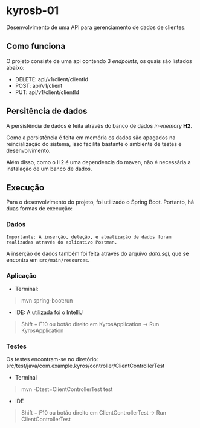 # kyrosb-01
Desenvolvimento de uma API para gerenciamento de dados de clientes.

## Como funciona

O projeto consiste de uma api contendo 3 *endpoints*, os quais são listados abaixo: 
* DELETE: api/v1/client/clientId
* POST: api/v1/client
* PUT: api/v1/client/clientId

## Persitência de dados

A persistência de dados é feita através do banco de dados *in-memory* **H2**.

Como a persistência é feita em memória os dados são apagados na reincialização do sistema, isso facilita bastante o ambiente de testes e desenvolvimento. 

Além disso, como o H2 é uma dependencia do maven, não é necessária a instalação de um banco de dados.

## Execução


Para o desenvolvimento do projeto, foi utilizado o Spring Boot. Portanto, há duas formas de execução: 

### Dados
`Importante: A inserção, deleção, e atualização de dados foram realizadas através do aplicativo Postman.`

A inserção de dados também foi feita através do arquivo *data.sql*, que se encontra em `src/main/resources`.

### Aplicação
- Terminal:
 > mvn spring-boot:run
 - IDE: A utilizada foi o IntelliJ
 > Shift + F10 ou botão direito em KyrosApplication -> Run KyrosApplication

### Testes
Os testes encontram-se no diretório: src/test/java/com.example.kyros/controller/ClientControllerTest

- Terminal
> mvn -Dtest=ClientControllerTest test
- IDE
> Shift + F10 ou botão direito em ClientControllerTest -> Run ClientControllerTest
